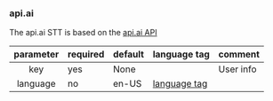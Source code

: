 ### api.ai

The api.ai STT is based on the [api.ai API](https://api.ai/)

| parameter | required | default | language tag                                       | comment   |
|:---------:|-----------|---------|----------------------------------------------------|-----------|
| key       | yes       | None    |                                                    | User info |
| language  | no        | en-US   | [language tag](https://docs.api.ai/docs/languages) |           |
